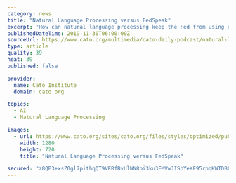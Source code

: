 ```yaml
---
category: news
title: "Natural Language Processing versus FedSpeak"
excerpt: "How can natural language processing keep the Fed from using obfuscating language? Charles Calomiris comments You can support the Cato Daily Podcast and the Cato Institute by becoming a Podcast Sponsor."
publishedDateTime: 2019-11-30T06:00:00Z
sourceUrl: https://www.cato.org/multimedia/cato-daily-podcast/natural-language-processing-versus-fedspeak
type: article
quality: 39
heat: 39
published: false

provider:
  name: Cato Institute
  domain: cato.org

topics:
  - AI
  - Natural Language Processing

images:
  - url: https://www.cato.org/sites/cato.org/files/styles/optimized/public/multimedia/podcast/base_daily_podcast2.jpg?itok=jO_n16Uo
    width: 1280
    height: 720
    title: "Natural Language Processing versus FedSpeak"

secured: "z8QP3+xsZ0gl7pithqQT9VERfBvUlWN8bi3ku3EMVwJIShYeKE95rpqKWTDBLnwJoNR5hDlDuD4wSolbDHZmvyPJQ+AOR5blIxS7oUdUuYr7u4FrZ3YXYD9wLnxVHIut01YAO6c09es76JzBj3ULQXH5Sg55q3AKMZI9BKZzuOa91zrZhmd/vu3EAjKv/WyUvv5Y8z7/kr6Fpd+zZWDHY/H8NmtstVJiXXPyaGe+A2mUkR3Z/nwzQGSwQkml1CCIQmhyKPcb+oL+E9L7wESNcg==;sQZJ7rRz86md6daV/UFTBA=="
---
```


